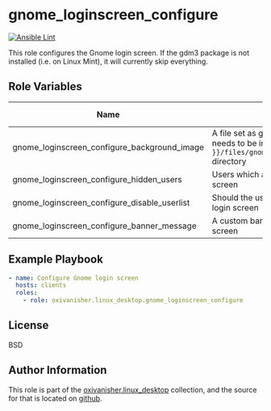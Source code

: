 gnome_loginscreen_configure
===========================
[![Ansible Lint](https://github.com/oxivanisher/role-gnome_loginscreen_configure/actions/workflows/ansible-lint.yml/badge.svg)](https://github.com/oxivanisher/role-gnome_loginscreen_configure/actions/workflows/ansible-lint.yml)

This role configures the Gnome login screen. If the gdm3 package is not installed (i.e. on Linux Mint), it will currently skip everything.

Role Variables
--------------

| Name                                         | Comment                              | Default value |
|----------------------------------------------|--------------------------------------|---------------|
| gnome_loginscreen_configure_background_image | A file set as gnome login background. It needs to be in the `{{ playbook_dir }}/files/gnome_loginscreen_configure/` directory  |           |
| gnome_loginscreen_configure_hidden_users     | Users which are hidden from the login screen | `[]`        |
| gnome_loginscreen_configure_disable_userlist | Should the user list be disabled at the login screen |  `false`       |
| gnome_loginscreen_configure_banner_message   | A custom banner message for the login screen | ``     |

Example Playbook
----------------
```yaml
- name: Configure Gnome login screen
  hosts: clients
  roles:
    - role: oxivanisher.linux_desktop.gnome_loginscreen_configure
```

License
-------

BSD

Author Information
------------------

This role is part of the [oxivanisher.linux_desktop](https://galaxy.ansible.com/ui/repo/published/oxivanisher/linux_desktop/) collection, and the source for that is located on [github](https://github.com/oxivanisher/collection-linux_desktop).
